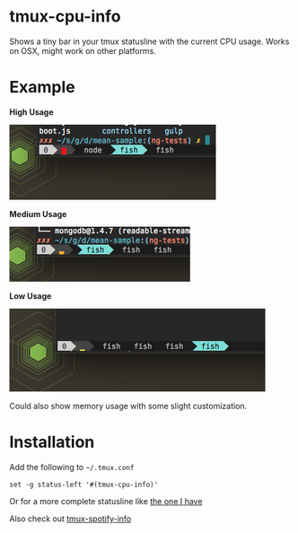 tmux-cpu-info
=============

Shows a tiny bar in your tmux statusline with the current CPU usage. Works on OSX, might work on other platforms.

Example
=======

**High Usage**

![high.png](screenshots/high.png)

**Medium Usage**

![medium.png](screenshots/medium.png)

**Low Usage**

![low.png](screenshots/low.png)

Could also show memory usage with some slight customization.

Installation
============

Add the following to `~/.tmux.conf`

```
set -g status-left '#(tmux-cpu-info)'
```

Or for a more complete statusline like [the one I have](https://github.com/dickeyxxx/dotfiles/blob/master/home/.tmux.conf)

Also check out [tmux-spotify-info](https://github.com/dickeyxxx/tmux-spotify-info)
